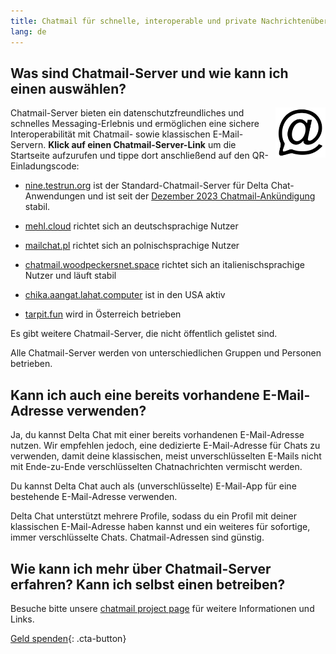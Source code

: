 ```yaml
---
title: Chatmail für schnelle, interoperable und private Nachrichtenübermittlung
lang: de
---
```



## Was sind Chatmail-Server und wie kann ich einen auswählen?

<img alt="Chatmail logo" src="../assets/logos/chatmail.svg" width="80" style="float:right;" />

Chatmail-Server bieten ein datenschutzfreundliches und schnelles Messaging-Erlebnis
und ermöglichen eine sichere Interoperabilität mit Chatmail- sowie klassischen E-Mail-Servern.
**Klick auf einen Chatmail-Server-Link** um die Startseite aufzurufen und tippe dort anschließend auf den QR-Einladungscode:

- [nine.testrun.org](https://nine.testrun.org) ist der Standard-Chatmail-Server
für Delta Chat-Anwendungen und ist seit der [Dezember 2023 Chatmail-Ankündigung](https://delta.chat/en/2023-12-13-chatmail) stabil.

- [mehl.cloud](https://mehl.cloud) richtet sich an deutschsprachige Nutzer

- [mailchat.pl](https://mailchat.pl) richtet sich an polnischsprachige Nutzer

- [chatmail.woodpeckersnet.space](https://chatmail.woodpeckersnest.space/)
  richtet sich an italienischsprachige Nutzer und läuft stabil

- [chika.aangat.lahat.computer](https://chika.aangat.lahat.computer/)
  ist in den USA aktiv

- [tarpit.fun](https://tarpit.fun) wird in Österreich betrieben

Es gibt weitere Chatmail-Server, die nicht öffentlich gelistet sind.

Alle Chatmail-Server werden von unterschiedlichen Gruppen und Personen betrieben.


## Kann ich auch eine bereits vorhandene E-Mail-Adresse verwenden?

Ja, du kannst Delta Chat mit einer bereits vorhandenen E-Mail-Adresse nutzen.
Wir empfehlen jedoch, eine dedizierte E-Mail-Adresse für Chats zu verwenden,
damit deine klassischen, meist unverschlüsselten E-Mails
nicht mit Ende-zu-Ende verschlüsselten Chatnachrichten vermischt werden.

Du kannst Delta Chat auch als (unverschlüsselte) E-Mail-App für eine bestehende E-Mail-Adresse verwenden.

Delta Chat unterstützt mehrere Profile,
sodass du ein Profil mit deiner klassischen E-Mail-Adresse haben kannst
und ein weiteres für sofortige, immer verschlüsselte Chats.
Chatmail-Adressen sind günstig.

## Wie kann ich mehr über Chatmail-Server erfahren? Kann ich selbst einen betreiben?

Besuche bitte unsere [chatmail project page](https://chatmail.at)
für weitere Informationen und Links.

[Geld spenden](donate){: .cta-button}
